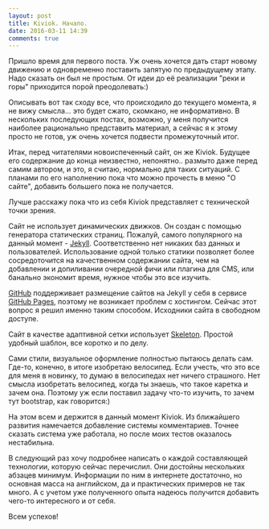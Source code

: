```yaml
---
layout: post
title: Kiviok. Начало.
date: 2016-03-11 14:39
comments: true
---
```

Пришло время для первого поста. Уж очень хочется дать старт новому движению и одновременно поставить запятую по предыдущему этапу. Надо сказать он был не простым. От идеи до её реализации "реки и горы" приходится порой преодолевать:)

Описывать вот так сходу все, что происходило до текущего момента, я не вижу смысла... это будет сжато, скомкано, не информативно. В нескольких последующих постах, возможно, у меня получится наиболее рационально представить материал, а сейчас я к этому просто не готов, уж очень хочется подвести промежуточный итог.

Итак, перед читателями новоиспеченный сайт, он же Kiviok. Будущее его содержание до конца неизвестно, непонятно.. размыто даже перед самим автором, и это, я считаю, нормально для таких ситуаций. С планами по его наполнению пока что можно прочесть в меню "О сайте", добавить большего пока не получается.

Лучше расскажу пока что из себя Kiviok представляет с технической точки зрения.

Сайт не использует динамических движков. Он создан с помощью генератора статических страниц. Пожалуй, самого популярного на данный момент - [Jekyll](http://jekyllrb.com/). Соответственно нет никаких баз данных и пользователей. Использование одной только статики позволяет более сосредоточится на качественном содержании сайта, чем на добавлении и допиливании очередной фичи или плагина для CMS, или банально экономит время, нужное чтобы это все изучить.

[GitHub](https://github.com/) поддерживает размещение сайтов на Jekyll у себя в сервисе [GitHub Pages](https://pages.github.com/), поэтому не возникает проблем с хостингом. Сейчас этот вопрос я решил именно таким способом. Исходники сайта в свободном доступе.

Сайт в качестве адаптивной сетки использует [Skeleton](http://getskeleton.com/). Простой удобный шаблон, все коротко и по делу.

Сами стили, визуальное оформление полностью пытаюсь делать сам. Где-то, конечно, в итоге изобретаю велосипед. Если учесть, что это все для меня в новинку, то думаю в велосипедах нет ничего страшного. Нет смысла изобретать велосипед, когда ты знаешь, что такое каретка и зачем она. Поэтому уж если поставил задачу что-то изучить, то зачем тут bootstrap, как говорится:)

На этом всем и держится в данный момент Kiviok. Из ближайшего развития намечается добавление системы комментариев. Точнее сказать система уже работала, но после моих тестов оказалось нестабильна.

В следующий раз хочу подробнее написать о каждой составляющей технологии, которую сейчас перечислил. Они достойны нескольких абзацев минимум. Информации по ним в интернете достаточно, но основная масса на английском, да и практических примеров не так много. А с учетом уже полученного опыта надеюсь получится добавить чего-то интересного и от себя.

Всем успехов!
